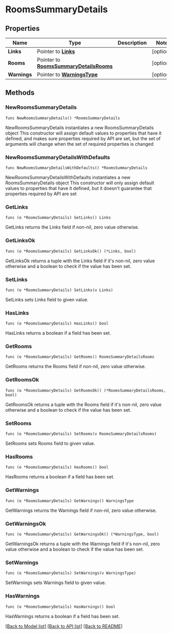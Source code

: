 # RoomsSummaryDetails

## Properties

Name | Type | Description | Notes
------------ | ------------- | ------------- | -------------
**Links** | Pointer to [**Links**](Links.md) |  | [optional] 
**Rooms** | Pointer to [**RoomsSummaryDetailsRooms**](RoomsSummaryDetailsRooms.md) |  | [optional] 
**Warnings** | Pointer to [**WarningsType**](WarningsType.md) |  | [optional] 

## Methods

### NewRoomsSummaryDetails

`func NewRoomsSummaryDetails() *RoomsSummaryDetails`

NewRoomsSummaryDetails instantiates a new RoomsSummaryDetails object
This constructor will assign default values to properties that have it defined,
and makes sure properties required by API are set, but the set of arguments
will change when the set of required properties is changed

### NewRoomsSummaryDetailsWithDefaults

`func NewRoomsSummaryDetailsWithDefaults() *RoomsSummaryDetails`

NewRoomsSummaryDetailsWithDefaults instantiates a new RoomsSummaryDetails object
This constructor will only assign default values to properties that have it defined,
but it doesn't guarantee that properties required by API are set

### GetLinks

`func (o *RoomsSummaryDetails) GetLinks() Links`

GetLinks returns the Links field if non-nil, zero value otherwise.

### GetLinksOk

`func (o *RoomsSummaryDetails) GetLinksOk() (*Links, bool)`

GetLinksOk returns a tuple with the Links field if it's non-nil, zero value otherwise
and a boolean to check if the value has been set.

### SetLinks

`func (o *RoomsSummaryDetails) SetLinks(v Links)`

SetLinks sets Links field to given value.

### HasLinks

`func (o *RoomsSummaryDetails) HasLinks() bool`

HasLinks returns a boolean if a field has been set.

### GetRooms

`func (o *RoomsSummaryDetails) GetRooms() RoomsSummaryDetailsRooms`

GetRooms returns the Rooms field if non-nil, zero value otherwise.

### GetRoomsOk

`func (o *RoomsSummaryDetails) GetRoomsOk() (*RoomsSummaryDetailsRooms, bool)`

GetRoomsOk returns a tuple with the Rooms field if it's non-nil, zero value otherwise
and a boolean to check if the value has been set.

### SetRooms

`func (o *RoomsSummaryDetails) SetRooms(v RoomsSummaryDetailsRooms)`

SetRooms sets Rooms field to given value.

### HasRooms

`func (o *RoomsSummaryDetails) HasRooms() bool`

HasRooms returns a boolean if a field has been set.

### GetWarnings

`func (o *RoomsSummaryDetails) GetWarnings() WarningsType`

GetWarnings returns the Warnings field if non-nil, zero value otherwise.

### GetWarningsOk

`func (o *RoomsSummaryDetails) GetWarningsOk() (*WarningsType, bool)`

GetWarningsOk returns a tuple with the Warnings field if it's non-nil, zero value otherwise
and a boolean to check if the value has been set.

### SetWarnings

`func (o *RoomsSummaryDetails) SetWarnings(v WarningsType)`

SetWarnings sets Warnings field to given value.

### HasWarnings

`func (o *RoomsSummaryDetails) HasWarnings() bool`

HasWarnings returns a boolean if a field has been set.


[[Back to Model list]](../README.md#documentation-for-models) [[Back to API list]](../README.md#documentation-for-api-endpoints) [[Back to README]](../README.md)


